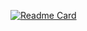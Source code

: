 <!---
khushal-solves/khushal-solves is a ✨ special ✨ repository because its `README.md` (this file) appears on your GitHub profile.
You can click the Preview link to take a look at your changes.
--->

[![Readme Card](https://github-readme-stats.vercel.app/api?username=khushal-solves&show_icons=true&theme=transparent&hide_rank=true&hide_title=true)](https://github.com/khushal-solves)
